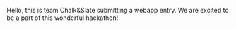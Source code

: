 Hello, this is team Chalk&Slate submitting a webapp entry. 
We are excited to be a part of this wonderful hackathon!
